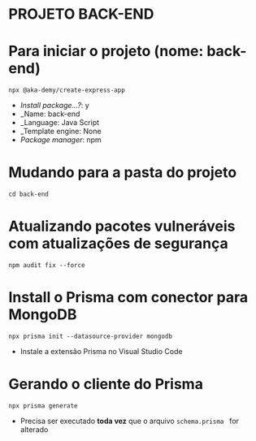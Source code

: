 PROJETO BACK-END
=======================

# Para iniciar o projeto (nome: back-end)

`npx @aka-demy/create-express-app`
* _Install package...?_: y
* _Name: back-end
* _Language: Java Script
* _Template engine: None
* _Package manager_: npm

# Mudando para a pasta do projeto 
`cd back-end`

# Atualizando pacotes vulneráveis com atualizações de segurança
`npm audit fix --force`

# Install o Prisma com conector para MongoDB
`npx prisma init --datasource-provider mongodb`
* Instale a extensão Prisma no Visual Studio Code

# Gerando o cliente do Prisma
`npx prisma generate`
* Precisa ser executado **toda vez** que o arquivo `schema.prisma ` for alterado
